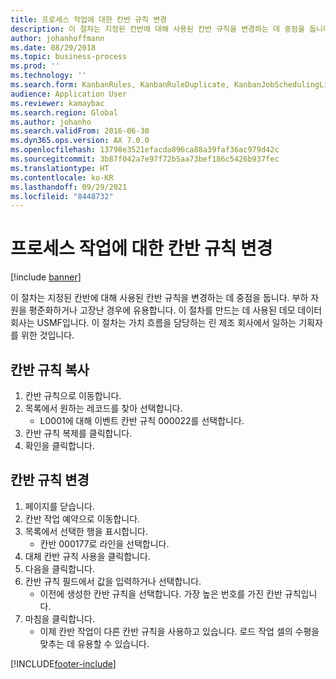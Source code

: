 ```yaml
---
title: 프로세스 작업에 대한 칸반 규칙 변경
description: 이 절차는 지정된 칸반에 대해 사용된 칸반 규칙을 변경하는 데 중점을 둡니다.
author: johanhoffmann
ms.date: 08/29/2018
ms.topic: business-process
ms.prod: ''
ms.technology: ''
ms.search.form: KanbanRules, KanbanRuleDuplicate, KanbanJobSchedulingListPage, LeanRuleReassignmentWizard, KanbanReassignRuleLookup
audience: Application User
ms.reviewer: kamaybac
ms.search.region: Global
ms.author: johanho
ms.search.validFrom: 2016-06-30
ms.dyn365.ops.version: AX 7.0.0
ms.openlocfilehash: 13798e3521efacda896ca88a39faf36ac979d42c
ms.sourcegitcommit: 3b87f042a7e97f72b5aa73bef186c5426b937fec
ms.translationtype: HT
ms.contentlocale: ko-KR
ms.lasthandoff: 09/29/2021
ms.locfileid: "8448732"
---
```

# <a name="change-kanban-rules-for-a-process-job"></a>프로세스 작업에 대한 칸반 규칙 변경

[!include [banner](../../includes/banner.md)]

이 절차는 지정된 칸반에 대해 사용된 칸반 규칙을 변경하는 데 중점을 둡니다. 부하 자원을 평준화하거나 고장난 경우에 유용합니다. 이 절차를 만드는 데 사용된 데모 데이터 회사는 USMF입니다. 이 절차는 가치 흐름을 담당하는 린 제조 회사에서 일하는 기획자를 위한 것입니다.


## <a name="copy-kanban-rule"></a>칸반 규칙 복사
1. 칸반 규칙으로 이동합니다.
2. 목록에서 원하는 레코드를 찾아 선택합니다.
    * L0001에 대해 이벤트 칸반 규칙 000022를 선택합니다.  
3. 칸반 규칙 복제를 클릭합니다.
4. 확인을 클릭합니다.

## <a name="change-kanban-rule"></a>칸반 규칙 변경
1. 페이지를 닫습니다.
2. 칸반 작업 예약으로 이동합니다.
3. 목록에서 선택한 행을 표시합니다.
    * 칸반 000177로 라인을 선택합니다.  
4. 대체 칸반 규칙 사용을 클릭합니다.
5. 다음을 클릭합니다.
6. 칸반 규칙 필드에서 값을 입력하거나 선택합니다.
    * 이전에 생성한 칸반 규칙을 선택합니다. 가장 높은 번호를 가진 칸반 규칙입니다.  
7. 마침을 클릭합니다.
    * 이제 칸반 작업이 다른 칸반 규칙을 사용하고 있습니다. 로드 작업 셀의 수평을 맞추는 데 유용할 수 있습니다.  



[!INCLUDE[footer-include](../../../includes/footer-banner.md)]